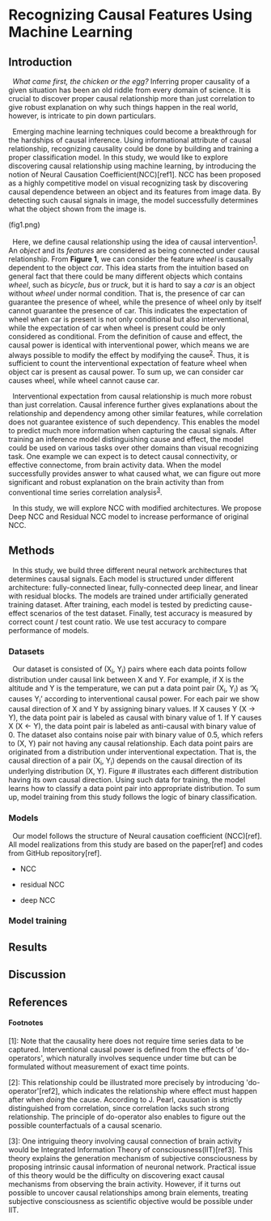Recognizing Causal Features Using Machine Learning
=============

## Introduction 
&nbsp;&nbsp;*What came first, the chicken or the egg?* Inferring proper causality of a given situation has been an old riddle from every domain of science. It is crucial to discover proper causal relationship more than just correlation to give robust explanation on why such things happen in the real world, however, is intricate to pin down particulars. 

&nbsp;&nbsp;Emerging machine learning techniques could become a breakthrough for the hardships of causal inference. Using informational attribute of causal relationship, recognizing causality could be done by building and training a proper classification model. In this study, we would like to explore discovering causal relationship using machine learning, by introducing the notion of Neural Causation Coefficient(NCC)[ref1]. NCC has been proposed as a highly competitive model on visual recognizing task by discovering causal dependence between an object and its features from image data. By detecting such causal signals in image, the model successfully determines what the object shown from the image is.

(fig1.png) 

&nbsp;&nbsp;Here, we define causal relationship using the idea of causal intervention<sup>[1](#fn1)</sup>. An *object* and its *features* are considered as being connected under causal relationship. From **Figure 1**, we can consider the feature *wheel* is causally dependent to the object *car*. This idea starts from the intuition based on general fact that there could be many different objects which contains *wheel*, such as *bicycle*, *bus* or *truck*, but it is hard to say a *car* is an object without *wheel* under normal condition. That is, the presence of car can guarantee the presence of wheel, while the presence of wheel only by itself cannot guarantee the presence of car. This indicates the expectation of wheel when car is present is not only conditional but also interventional, while the expectation of car when wheel is present could be only considered as conditional. From the definition of cause and effect, the causal power is identical with interventional power, which means we are always possible to modify the effect by modifying the cause<sup>[2](#fn2)</sup>. Thus, it is sufficient to count the interventional expectation of feature wheel when object car is present as causal power. To sum up, we can consider car causes wheel, while wheel cannot cause car. 

&nbsp;&nbsp;Interventional expectation from causal relationship is much more robust than just correlation. Causal inference further gives explanations about the relationship and dependency among other similar features, while correlation does not guarantee existence of such dependency. This enables the model to predict much more information when capturing the causal signals. After training an inference model distinguishing cause and effect, the model could be used on various tasks over other domains than visual recognizing task. One example we can expect is to detect causal connectivity, or effective connectome, from brain activity data. When the model successfully provides answer to what caused what, we can figure out more significant and robust explanation on the brain activity than from conventional time series correlation analysis<sup>[3](#fn3)</sup>. 

&nbsp;&nbsp;In this study, we will explore NCC with modified architectures. We propose Deep NCC and Residual NCC model to increase performance of original NCC. 


## Methods 
&nbsp;&nbsp;In this study, we build three different neural network architectures that determines causal signals. Each model is structured under different architecture: fully-connected linear, fully-connected deep linear, and linear with residual blocks. The models are trained under artificially generated training dataset. After training, each model is tested by predicting cause-effect scenarios of the test dataset. Finally, test accuracy is measured by correct count / test count ratio. We use test accuracy to compare performance of models. 

### Datasets 
&nbsp;&nbsp;Our dataset is consisted of (X<sub>i</sub>, Y<sub>i</sub>) pairs where each data points follow distribution under causal link between X and Y. For example, if X is the altitude and Y is the temperature, we can put a data point pair (X<sub>i</sub>, Y<sub>i</sub>) as ‘X<sub>i</sub> causes Y<sub>i</sub>’ according to interventional causal power. For each pair we show causal direction of X and Y by assigning binary values. If X causes Y (X → Y), the data point pair is labeled as causal with binary value of 1. If Y causes X (X ← Y), the data point pair is labeled as anti-causal with binary value of 0. The dataset also contains noise pair with binary value of 0.5, which refers to (X, Y) pair not having any causal relationship. Each data point pairs are originated from a distribution under interventional expectation. That is, the causal direction of a pair (X<sub>i</sub>, Y<sub>i</sub>) depends on the causal direction of its underlying distribution (X, Y). Figure # illustrates each different distribution having its own causal direction. Using such data for training, the model learns how to classify a data point pair into appropriate distribution. To sum up, model training from this study follows the logic of binary classification. 

### Models 
&nbsp;&nbsp;Our model follows the structure of Neural causation coefficient (NCC)[ref]. All model realizations from this study are based on the paper[ref] and codes from GitHub repository[ref]. 

* NCC

* residual NCC

* deep NCC

### Model training 


## Results 



## Discussion 



## References 
[^ref1]: 



#### Footnotes
<a name="fn1">[1]</a>: Note that the causality here does not require time series data to be captured. Interventional causal power is defined from the effects of 'do-operators', which naturally involves sequence under time but can be formulated without measurement of exact time points. 

<a name="fn2">[2]</a>: This relationship could be illustrated more precisely by introducing 'do-operator'[ref2], which indicates the relationship where effect must happen after when *doing* the cause. According to J. Pearl, causation is strictly distinguished from correlation, since correlation lacks such strong relationship. The principle of do-operator also enables to figure out the possible counterfactuals of a causal scenario. 

<a name="fn3">[3]</a>: One intriguing theory involving causal connection of brain activity would be Integrated Information Theory of consciousness(IIT)[ref3]. This theory explains the generation mechanism of subjective consciousness by proposing intrinsic causal information of neuronal network. Practical issue of this theory would be the difficulty on discovering exact causal mechanisms from observing the brain activity. However, if it turns out possible to uncover causal relationships among brain elements, treating subjective consciousness as scientific objective would be possible under IIT. 


